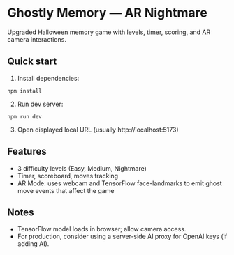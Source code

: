 # Ghostly Memory — AR Nightmare

Upgraded Halloween memory game with levels, timer, scoring, and AR camera interactions.

## Quick start

1. Install dependencies:
```
npm install
```

2. Run dev server:
```
npm run dev
```

3. Open displayed local URL (usually http://localhost:5173)

## Features
- 3 difficulty levels (Easy, Medium, Nightmare)
- Timer, scoreboard, moves tracking
- AR Mode: uses webcam and TensorFlow face-landmarks to emit ghost move events that affect the game

## Notes
- TensorFlow model loads in browser; allow camera access.
- For production, consider using a server-side AI proxy for OpenAI keys (if adding AI).
